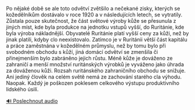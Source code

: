 
Po nějaké době se ale toto odvětví zvětšilo a nečekané zisky, kterých se kožedělníkům dostávalo v roce 1920 a v následujících letech, se vytratily. Zůstala pouze skutečnost, že část světové výroby kůže se přesunula z jiných míst, kde byla produkce na jednotku vstupů vyšší, do Ruritánie, kde byla výroba nákladnější. Obyvatelé Ruritánie platí vyšší ceny za kůži, než by jinak platili, kdyby clo neexistovalo. Zatímco je v Ruritánii větší část kapitálu a práce zaměstnána v kožedělném průmyslu, než by tomu bylo při svobodném obchodu s kůží, jiná domácí odvětví se zmenšila či přinejmenším bylo zabráněno jejich růstu. Méně kůže je dováženo ze zahraničí a menší množství ruritánských výrobků je vyváženo jako úhrada za dováženou kůži. Rozsah ruritánského zahraničního obchodu se snižuje. Ani jediný člověk na celém světě nemá ze zachování starého cla výhodu. Naopak. Každý je poškozen poklesem celkového výstupu produktivního lidského úsilí.

[🔊 Poslechnout audio](/data/7-paragraphs/audio/chapter_147/para_010-Po-njak-dob-se-ale-toto-odvtv-zvtilo-a-nee.mp3)
